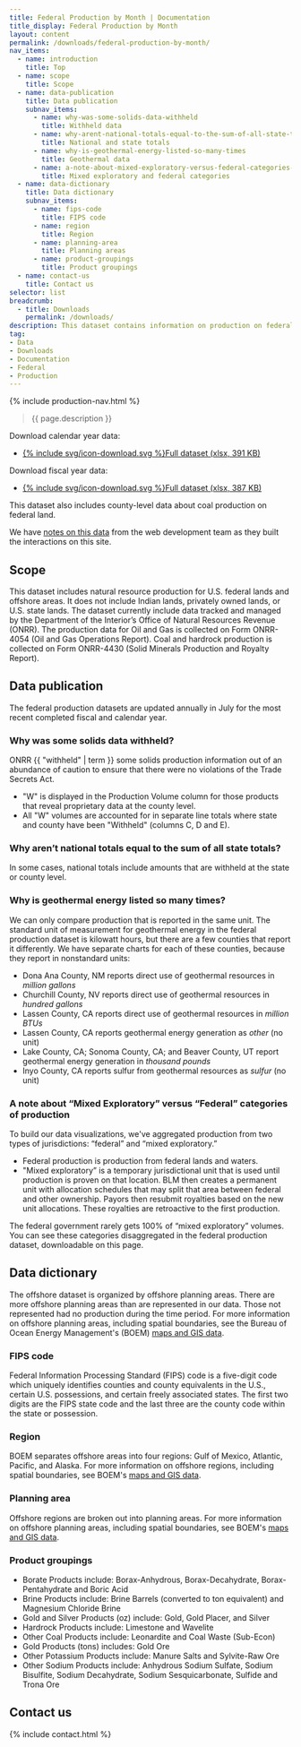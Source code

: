 ```yaml
---
title: Federal Production by Month | Documentation
title_display: Federal Production by Month
layout: content
permalink: /downloads/federal-production-by-month/
nav_items:
  - name: introduction
    title: Top
  - name: scope
    title: Scope
  - name: data-publication
    title: Data publication
    subnav_items:
      - name: why-was-some-solids-data-withheld
        title: Withheld data
      - name: why-arent-national-totals-equal-to-the-sum-of-all-state-totals
        title: National and state totals
      - name: why-is-geothermal-energy-listed-so-many-times
        title: Geothermal data
      - name: a-note-about-mixed-exploratory-versus-federal-categories-of-production
        title: Mixed exploratory and federal categories
  - name: data-dictionary
    title: Data dictionary
    subnav_items:
      - name: fips-code
        title: FIPS code
      - name: region
        title: Region
      - name: planning-area
        title: Planning areas
      - name: product-groupings
        title: Product groupings
  - name: contact-us
    title: Contact us
selector: list
breadcrumb:
  - title: Downloads
    permalink: /downloads/
description: This dataset contains information on production on federal lands and waters. We have versions of these datasets available for calendar years 2008-2017 and for fiscal years 2008-2017.
tag:
- Data
- Downloads
- Documentation
- Federal
- Production
---
```


{% include production-nav.html %}

> {{ page.description }}



<!--Update monthly data and docs below - this is annual copied from federal production-->

<p class="downloads-download_links-intro">Download calendar year data:
  <ul class="downloads-download_links list-unstyled">
    <li><a href="{{site.baseurl}}/downloads/federal_production_CY08-17.xlsx">{% include svg/icon-download.svg %}Full dataset (xlsx, 391 KB)</a></li>
  </ul>
</p>

<p class="downloads-download_links-intro">Download fiscal year data:
  <ul class="downloads-download_links list-unstyled">
    <li><a href="{{site.baseurl}}/downloads/federal_production_FY2008-2017_2018-06-15.xlsx">{% include svg/icon-download.svg %}Full dataset (xlsx, 387 KB)</a></li>
  </ul>
</p>

This dataset also includes county-level data about coal production on federal land.

We have [notes on this data](https://github.com/onrr/doi-extractives-data/wiki/Data-Catalog#federal-production) from the web development team as they built the interactions on this site.

## Scope

This dataset includes natural resource production for U.S. federal lands and offshore areas. It does not include Indian lands, privately owned lands, or U.S. state lands. The dataset currently include data tracked and managed by the Department of the Interior’s Office of Natural Resources Revenue (ONRR). The production data for Oil and Gas is collected on Form ONRR-4054 (Oil and Gas Operations Report). Coal and hardrock production is collected on Form ONRR-4430 (Solid Minerals Production and Royalty Report).

## Data publication

The federal production datasets are updated annually in July for the most recent completed fiscal and calendar year.

### Why was some solids data withheld?

ONRR {{ "withheld" | term }} some solids production information out of an abundance of caution to ensure that there were no violations of the Trade Secrets Act.

* "W" is displayed in the Production Volume column for those products that reveal proprietary data at the county level.
* All "W" volumes are accounted for in separate line totals where state and county have been "Withheld" (columns C, D and E).

### Why aren’t national totals equal to the sum of all state totals?

In some cases, national totals include amounts that are withheld at the state or county level.

### Why is geothermal energy listed so many times?

We can only compare production that is reported in the same unit. The standard unit of measurement for geothermal energy in the federal production dataset is kilowatt hours, but there are a few counties that report it differently. We have separate charts for each of these counties, because they report in nonstandard units:

* Dona Ana County, NM reports direct use of geothermal resources in _million gallons_
* Churchill County, NV reports direct use of geothermal resources in _hundred gallons_
* Lassen County, CA reports direct use of geothermal resources in _million BTUs_
* Lassen County, CA reports geothermal energy generation as _other_ (no unit)
* Lake County, CA; Sonoma County, CA; and Beaver County, UT report geothermal energy generation in _thousand pounds_
* Inyo County, CA reports sulfur from geothermal resources as _sulfur_ (no unit)

### A note about “Mixed Exploratory” versus “Federal” categories of production

To build our data visualizations, we've aggregated production from two types of jurisdictions: “federal” and “mixed exploratory.”

* Federal production is production from federal lands and waters.
* "Mixed exploratory” is a temporary jurisdictional unit that is used until production is proven on that location. BLM then creates a permanent unit with allocation schedules that may split that area between federal and other ownership. Payors then resubmit royalties based on the new unit  allocations. These royalties are retroactive to the first production.

The federal government rarely gets 100% of “mixed exploratory” volumes. You can see these categories disaggregated in the federal production dataset, downloadable on this page.

## Data dictionary

The offshore dataset is organized by offshore planning areas. There are more offshore planning areas than are represented in our data. Those not represented had no production during the time period. For more information on offshore planning areas, including spatial boundaries, see the Bureau of Ocean Energy Management's (BOEM) [maps and GIS data](http://www.boem.gov/Maps-and-GIS-Data/).

### FIPS code

Federal Information Processing Standard (FIPS) code is a five-digit code which uniquely identifies counties and county equivalents in the U.S., certain U.S. possessions, and certain freely associated states. The first two digits are the FIPS state code and the last three are the county code within the state or possession.

### Region

BOEM separates offshore areas into four regions: Gulf of Mexico, Atlantic, Pacific, and Alaska. For more information on offshore regions, including spatial boundaries, see BOEM's [maps and GIS data](http://www.boem.gov/Maps-and-GIS-Data/).

### Planning area

Offshore regions are broken out into planning areas. For more information on offshore planning areas, including spatial boundaries, see BOEM's [maps and GIS data](http://www.boem.gov/Maps-and-GIS-Data/).

### Product groupings

* Borate Products include: Borax-Anhydrous, Borax-Decahydrate, Borax-Pentahydrate and Boric Acid
* Brine Products include: Brine Barrels (converted to ton equivalent) and Magnesium Chloride Brine
* Gold and Silver Products (oz) include: Gold, Gold Placer, and Silver
* Hardrock Products include: Limestone and Wavelite
* Other Coal Products include: Leonardite and Coal Waste (Sub-Econ)
* Gold Products (tons) includes: Gold Ore
* Other Potassium Products include: Manure Salts and Sylvite-Raw Ore
* Other Sodium Products include: Anhydrous Sodium Sulfate, Sodium Bisulfite, Sodium Decahydrate, Sodium Sesquicarbonate, Sulfide and Trona Ore

## Contact us

{% include contact.html %}

